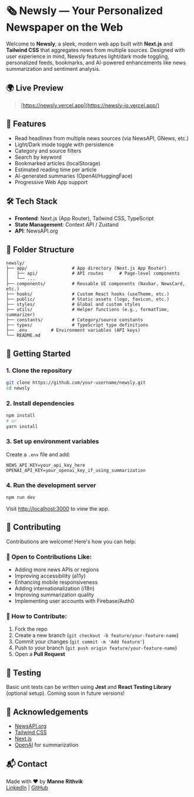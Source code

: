 # 🗞️ Newsly — Your Personalized Newspaper on the Web

Welcome to **Newsly**, a sleek, modern web app built with **Next.js** and **Tailwind CSS** that aggregates news from multiple sources. Designed with user experience in mind, Newsly features light/dark mode toggling, personalized feeds, bookmarks, and AI-powered enhancements like news summarization and sentiment analysis.

## 🌍 Live Preview

> [https://newsly.vercel.app](https://newsly-io.vercel.app/) <!-- Replace with your actual link -->

## 📌 Features

- Read headlines from multiple news sources (via NewsAPI, GNews, etc.)
- Light/Dark mode toggle with persistence
- Category and source filters
- Search by keyword
- Bookmarked articles (localStorage)
- Estimated reading time per article
- AI-generated summaries (OpenAI/HuggingFace)
- Progressive Web App support

## 🛠️ Tech Stack

- **Frontend**: Next.js (App Router), Tailwind CSS, TypeScript
- **State Management**: Context API / Zustand
- **API**: NewsAPI.org 
<!-- - **Optional AI**: OpenAI API (for summarization), Web Speech API (for TTS) -->

## 📁 Folder Structure

```
newsly/
├── app/                 # App directory (Next.js App Router)
│   ├── api/             # API routes      # Page-level components
│   └── ...
├── components/          # Reusable UI components (Navbar, NewsCard, etc.)
├── hooks/               # Custom React hooks (useTheme, etc.)
├── public/              # Static assets (logo, favicon, etc.)
├── styles/              # Global and custom styles
├── utils/               # Helper functions (e.g., formatTime, summarizer)
├── constants/           # Category/source constants
├── types/               # TypeScript type definitions
├── .env         # Environment variables (API keys)
└── README.md
```

## 🚀 Getting Started

### 1. Clone the repository

```bash
git clone https://github.com/your-username/newsly.git
cd newsly
```

### 2. Install dependencies

```bash
npm install
# or
yarn install
```

### 3. Set up environment variables

Create a `.env` file and add:

```env
NEWS_API_KEY=your_api_key_here
OPENAI_API_KEY=your_openai_key_if_using_summarization
```

### 4. Run the development server

```bash
npm run dev
```

Visit [http://localhost:3000](http://localhost:3000) to view the app.

## 🤝 Contributing

Contributions are welcome! Here's how you can help:

### 📌 Open to Contributions Like:

* Adding more news APIs or regions
* Improving accessibility (a11y)
* Enhancing mobile responsiveness
* Adding internationalization (i18n)
* Improving summarization quality
* Implementing user accounts with Firebase/Auth0

### 🔧 How to Contribute:

1. Fork the repo
2. Create a new branch (`git checkout -b feature/your-feature-name`)
3. Commit your changes (`git commit -m 'Add feature'`)
4. Push to your branch (`git push origin feature/your-feature-name`)
5. Open a **Pull Request**

## 🧪 Testing

Basic unit tests can be written using **Jest** and **React Testing Library** (optional setup).
Coming soon in future versions!

## 🙌 Acknowledgements

* [NewsAPI.org](https://newsapi.org/)
* [Tailwind CSS](https://tailwindcss.com/)
* [Next.js](https://nextjs.org/)
* [OpenAI](https://openai.com/) for summarization

## 📬 Contact

Made with ❤️ by **Manne Rithvik**  
[LinkedIn](https://www.linkedin.com/in/manne-rithvik-708iith/) | [GitHub](https://github.com/rithvik-2006)
